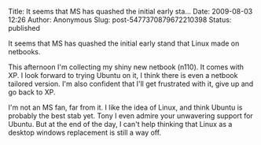 Title: It seems that MS has quashed the initial early sta...
Date: 2009-08-03 12:26
Author: Anonymous
Slug: post-5477370879672210398
Status: published

It seems that MS has quashed the initial early stand that Linux made on netbooks.  
  
This afternoon I'm collecting my shiny new netbook (n110). It comes with XP. I look forward to trying Ubuntu on it, I think there is even a netbook tailored version. I'm also confident that I'll get frustrated with it, give up and go back to XP.  
  
I'm not an MS fan, far from it. I like the idea of Linux, and think Ubuntu is probably the best stab yet. Tony I even admire your unwavering support for Ubuntu. But at the end of the day, I can't help thinking that Linux as a desktop windows replacement is still a way off.
